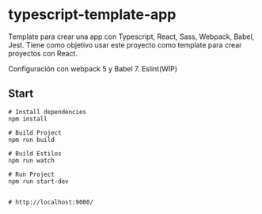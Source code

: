 # typescript-template-app


Template para crear una app con Typescript, React, Sass, Webpack, Babel, Jest. Tiene como objetivo usar este proyecto como template para crear proyectos con React.

Configuración con webpack 5 y Babel 7. Eslint(WIP)

## Start

```
# Install dependencies
npm install

# Build Project
npm run build

# Build Estilos
npm run watch

# Run Project
npm run start-dev


# http://localhost:9000/



